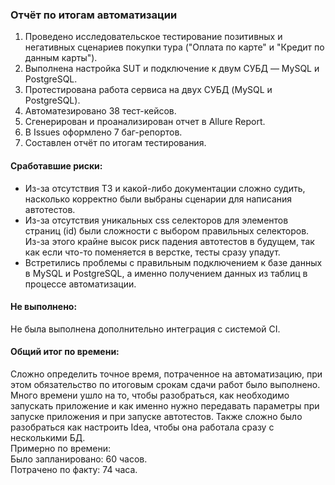 ### Отчёт по итогам автоматизации

1. Проведено исследовательское тестирование позитивных и негативных сценариев покупки тура ("Оплата по карте" и "Кредит по данным карты").
2. Выполнена настройка SUT и подключение к двум СУБД — MySQL и PostgreSQL.
3. Протестирована работа сервиса на двух СУБД (MySQL и PostgreSQL).
4. Автоматезировано 38 тест-кейсов.
5. Cгенерирован и проанализирован отчет в Allure Report.
6. В Issues оформлено 7 баг-репортов.
7. Составлен отчёт по итогам тестирования.

#### Сработавшие риски:
* Из-за отсутствия ТЗ и какой-либо документации сложно судить, насколько корректно были выбраны сценарии для написания автотестов.
* Из-за отсутствия уникальных css селекторов для элементов страниц (id) были сложности с выбором правильных селекторов. 
Из-за этого крайне высок риск падения автотестов в будущем, так как если что-то поменяется в верстке, тесты сразу упадут.
* Встретились проблемы с правильным подключением к базе данных в MySQL и PostgreSQL, а именно получением данных из таблиц в процессе автоматизации.

#### Не выполнено:
Не была выполнена дополнительно интеграция с системой CI.

#### Общий итог по времени:
Сложно определить точное время, потраченное на автоматизацию, при этом обязательство по итоговым срокам сдачи работ было выполнено.
Много времени ушло на то, чтобы разобраться, как необходимо запускать приложение и как именно нужно передавать параметры при запуске приложения и при запуске автотестов.
Также сложно было разобраться как настроить Idea, чтобы она работала сразу с несколькими БД.  
Примерно по времени:  
Было запланировано: 60 часов.  
Потрачено по факту: 74 часа.
